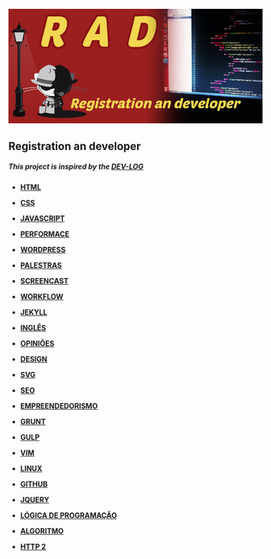 ![Alt text](/image/rad.png "Registration an developer")
## Registration an developer
##### This project is inspired by	 the [DEV-LOG](https://github.com/ericdouglas/dev-log)

* **[HTML](source/html/readme.md)**

* **[CSS](source/css/readme.md)**

* **[JAVASCRIPT](source/javascript/readme.md)**

* **[PERFORMACE](source/performace/readme.md)**

* **[WORDPRESS](source/wordpress/readme.md)**

* **[PALESTRAS](source/palestras/readme.md)**

* **[SCREENCAST](source/screencast/readme.md)**

* **[WORKFLOW](source/workflow/readme.md)**

* **[JEKYLL](source/jekyll/readme.md)**

* **[INGLÊS](source/ingles/readme.md)**

* **[OPINIÕES](source/opinioes/readme.md)**

* **[DESIGN](source/design/readme.md)**

* **[SVG](source/svg/readme.md)**

* **[SEO](source/seo/readme.md)**

* **[EMPREENDEDORISMO](source/Empreendedorismo/readme.md)**

* **[GRUNT](source/grunt/readme.md)**

* **[GULP](source/gulp/readme.md)**

* **[VIM](source/vim/readme.md)**

* **[LINUX](source/linux/readme.md)**

* **[GITHUB](source/github/readme.md)**

* **[JQUERY](source/jquery/readme.md)**

* **[LÓGICA DE PROGRAMAÇÃO](source/logicadeprogramacao/readme.md)**

* **[ALGORITMO](source/Algoritmo/readme.md)**

* **[HTTP 2](source/http2/readme.md)**

